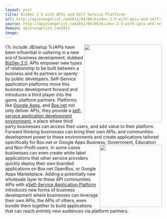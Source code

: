 ```yaml
---
layout: post
title: BizDev 2 5 with APIs and Self Service Platforms
url: http://apievangelist.com2011/04/08/bizdev-2-5-with-apis-and-self-service-platforms/
source: http://apievangelist.com2011/04/08/bizdev-2-5-with-apis-and-self-service-platforms/
domain: apievangelist.com2011
image: 
---
```

{% include JB/setup %}<img src="http://kinlane-productions.s3.amazonaws.com/google/Google-Apps-Marketplace.jpg"  width="250" align="right" />APIs have been influential in ushering in a new era of business development, dubbed <a title="BizDev 2.0" href="http://blog.apievangelist.com/2010/10/07/biz-dev-2-0/">BizDev 2.0</a>. APIs empower new types of relationship to be built between a business and its partners or openly by public developers.
Self-Service application platforms move this business development forward and introduces a third player into the game, platform partners.
Platforms like <a title="Google Apps" href="http://blog.apievangelist.com/2011/04/08/google-apps-marketplace/">Google Apps</a>, and <a title="Box.net" href="http://blog.apievangelist.com/2011/04/08/box-net-openbox/">Box.net</a> not only deliver APIs, they provide a <a title="Self-Service Application Development Environment" href="http://blog.apievangelist.com/2011/04/08/anatomy-of-a-self-service-application-platforms/">self-service application development environment</a>, a place where third party businesses can access their users, and add value to their platform.
Forward thinking businesses can bring their own APIs, and communities development power to these environments and create applications tailored specifically for Box.net or Google Apps Business, Government, Education and Non-Profit users. <img src="http://kinlane-productions.s3.amazonaws.com/box-net-logo.jpg"  width="200" align="right" /> In some cases businesses can even create white label applications that other service providers quickly deploy their own branded applications on Box.net OpenBox, or Google Apps Marketplace. Adding a potentially new wholesale layer to these API communities.
APIs with a<a title="Self-Service Application Platforms" href="http://blog.apievangelist.com/2011/04/08/anatomy-of-a-self-service-application-platforms/">Self-Service Application Platform</a> introduces new forms of business development where businesses can leverage their own APIs, the APIs of others, even bundle them together to build applications that can reach entirely new audiences via platform partners.
